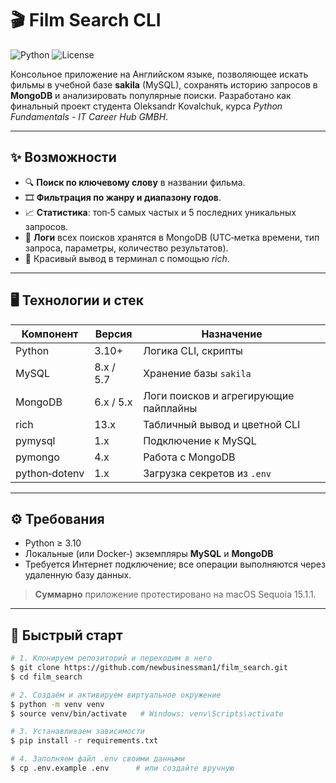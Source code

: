 # 🎬 Film Search CLI

![Python](https://img.shields.io/badge/Python-3.10%2B-blue) ![License](https://img.shields.io/badge/License-MIT-green)

Консольное приложение на Английском языке, позволяющее искать фильмы в учебной базе **sakila** (MySQL), сохранять историю запросов в **MongoDB** и анализировать популярные поиски. Разработано как финальный проект студента Oleksandr Kovalchuk, курса *Python Fundamentals - IT Career Hub GMBH*.

---

## ✨ Возможности

- 🔍 **Поиск по ключевому слову** в названии фильма.
- 🎞️ **Фильтрация по жанру и диапазону годов**.
- 📈 **Статистика**: топ‑5 самых частых и 5 последних уникальных запросов.
- 💾 **Логи** всех поисков хранятся в MongoDB (UTC‑метка времени, тип запроса, параметры, количество результатов).
- 🌈 Красивый вывод в терминал с помощью *rich*.

---

## 🖥️ Технологии и стек

| Компонент | Версия | Назначение |
|-----------|--------|------------|
| Python    | 3.10+  | Логика CLI, скрипты |
| MySQL     | 8.x / 5.7 | Хранение базы `sakila` |
| MongoDB   | 6.x / 5.x | Логи поисков и агрегирующие пайплайны |
| rich      | 13.x  | Табличный вывод и цветной CLI |
| pymysql   | 1.x   | Подключение к MySQL |
| pymongo   | 4.x   | Работа с MongoDB |
| python‑dotenv | 1.x | Загрузка секретов из `.env` |

---

## ⚙️ Требования

- Python ≥ 3.10  
- Локальные (или Docker‑) экземпляры **MySQL** и **MongoDB**  
- Требуется Интернет подключение; все операции выполняются через удаленную базу данных.

> **Суммарно** приложение протестировано на macOS Sequoia 15.1.1.

---

## 🚀 Быстрый старт

```bash
# 1. Клонируем репозиторий и переходим в него
$ git clone https://github.com/newbusinessman1/film_search.git
$ cd film_search

# 2. Создаём и активируем виртуальное окружение
$ python -m venv venv
$ source venv/bin/activate   # Windows: venv\Scripts\activate

# 3. Устанавливаем зависимости
$ pip install -r requirements.txt

# 4. Заполняем файл .env своими данными
$ cp .env.example .env      # или создайте вручную